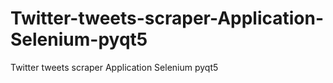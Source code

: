 # Twitter-tweets-scraper-Application-Selenium-pyqt5
Twitter tweets scraper Application Selenium pyqt5
